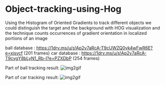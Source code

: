 # Object-tracking-using-Hog
Using the Histogram of Oriented Gradients to track different objects
we could distinguish the target and the background with HOG visualization and the technique counts occurrences of gradient orientation in localized portions of an image

ball database : https://1drv.ms/u/s!Ap2v7aRcA-T9cUWZQ0yk4wFwR6E?e=xjsvcf (201 frames)
car database : https://1drv.ms/u/s!Ap2v7aRcA-T9cvgY8bLyN1_Rb-I?e=PZXDbP (254 frames)

Part of ball tracking result:
![img2gif](https://user-images.githubusercontent.com/34316110/79477120-7b9ee900-8012-11ea-8940-c000025bf1b2.gif)

Part of car tracking result:
![img2gif](https://user-images.githubusercontent.com/34316110/79478994-c457a180-8014-11ea-8f2c-3eb345945a6c.gif)
